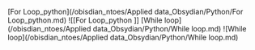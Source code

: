  [For Loop_python](/obisdian_ntoes/Applied data_Obsydian/Python/For Loop_python.md) ![[For Loop_python ]]
[While loop](/obisdian_ntoes/Applied data_Obsydian/Python/While loop.md) ![While loop](/obisdian_ntoes/Applied data_Obsydian/Python/While loop.md)